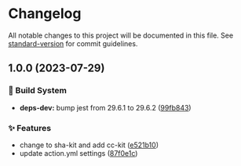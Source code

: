 # Changelog

All notable changes to this project will be documented in this file. See [standard-version](https://github.com/conventional-changelog/standard-version) for commit guidelines.

## 1.0.0 (2023-07-29)


### 👷‍ Build System

* **deps-dev:** bump jest from 29.6.1 to 29.6.2 ([99fb843](https://github.com/actions/javascript-action/commit/99fb8432b5d1f22ba683d4aa85b487e5befc58f0))


### ✨ Features

* change to sha-kit and add cc-kit ([e521b10](https://github.com/actions/javascript-action/commit/e521b10631881a3d9d177503e1248220b34fb4c2))
* update action.yml settings ([87f0e1c](https://github.com/actions/javascript-action/commit/87f0e1c50701a96c97b66eb62f69cc4be413bd8a))
